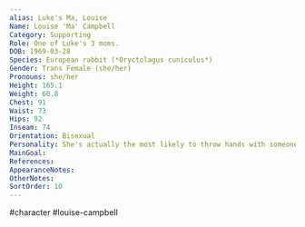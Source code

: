 ```yaml
---
alias: Luke's Ma, Louise
Name: Louise 'Ma' Campbell
Category: Supporting
Role: One of Luke's 3 moms.
DOB: 1969-03-28
Species: European rabbit (*Oryctolagus cuniculus*)
Gender: Trans Female (she/her)
Pronouns: she/her
Height: 165.1
Weight: 60.8
Chest: 91
Waist: 73
Hips: 92
Inseam: 74
Orientation: Bisexual
Personality: She's actually the most likely to throw hands with someone. (Wait, is that a bad look if she's trans?)
MainGoal:
References:
AppearanceNotes:
OtherNotes:
SortOrder: 10
---
```



#character #louise-campbell